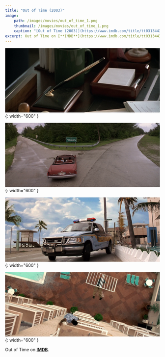 ```yaml
---
title: "Out of Time (2003)"
image:
    path: /images/movies/out_of_time_1.png
    thumbnail: /images/movies/out_of_time_1.png
    caption: "[Out of Time (2003)](https://www.imdb.com/title/tt0313443/)"
excerpt: Out of Time on [**IMDB**](https://www.imdb.com/title/tt0313443/).
---
```


![alt text](/images/movies/out_of_time_2.png "Title"){: width="600" }

![alt text](/images/movies/out_of_time_3.png "Title"){: width="600" }

![alt text](/images/movies/out_of_time_4.png "Title"){: width="600" }

![alt text](/images/movies/out_of_time_5.png "Title"){: width="600" }


Out of Time on [**IMDB**](https://www.imdb.com/title/tt0313443/).

